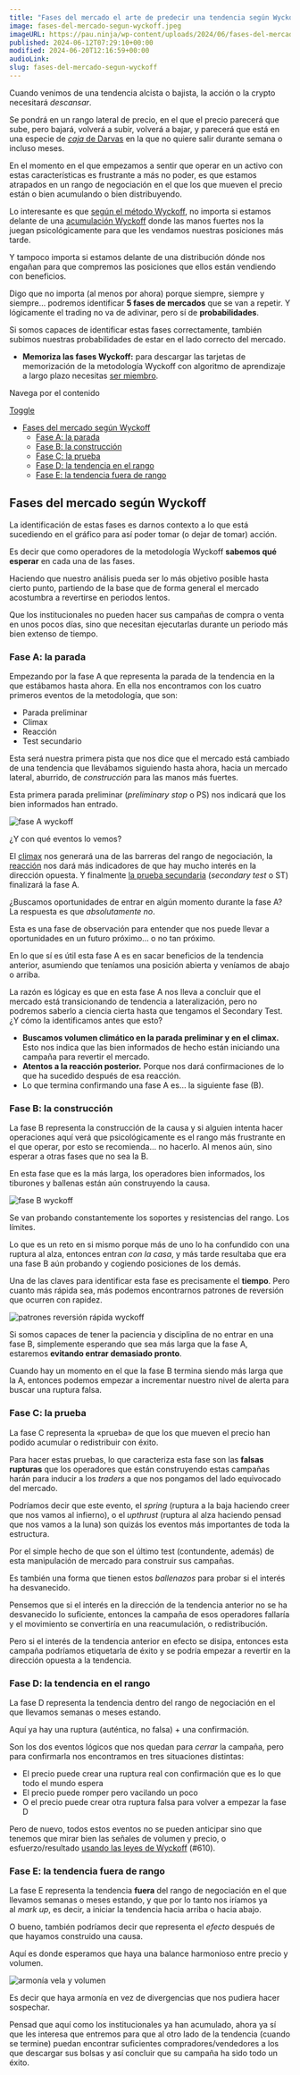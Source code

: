 ```yaml
---
title: "Fases del mercado el arte de predecir una tendencia según Wyckoff"
image: fases-del-mercado-segun-wyckoff.jpeg
imageURL: https://pau.ninja/wp-content/uploads/2024/06/fases-del-mercado-segun-wyckoff.jpeg
published: 2024-06-12T07:29:10+00:00
modified: 2024-06-20T12:16:59+00:00
audioLink:
slug: fases-del-mercado-segun-wyckoff
---
```


Cuando venimos de una tendencia alcista o bajista, la acción o la crypto necesitará *descansar*.

Se pondrá en un rango lateral de precio, en el que el precio parecerá que sube, pero bajará, volverá a subir, volverá a bajar, y parecerá que está en una especie de [_caja_ de Darvas](https://pau.ninja/cajas-de-darvas/) en la que no quiere salir durante semana o incluso meses.

En el momento en el que empezamos a sentir que operar en un activo con estas características es frustrante a más no poder, es que estamos atrapados en un rango de negociación en el que los que mueven el precio están o bien acumulando o bien distribuyendo.

Lo interesante es que [según el método Wyckoff](https://pau.ninja/metodo-wyckoff/), no importa si estamos delante de una [acumulación Wyckoff](https://pau.ninja/acumulacion-wyckoff/) donde las manos fuertes nos la juegan psicológicamente para que les vendamos nuestras posiciones más tarde.

Y tampoco importa si estamos delante de una distribución dónde nos engañan para que compremos las posiciones que ellos están vendiendo con beneficios.

Digo que no importa (al menos por ahora) porque siempre, siempre y siempre… podremos identificar **5 fases de mercados** que se van a repetir. Y lógicamente el trading no va de adivinar, pero sí de **probabilidades**.

Si somos capaces de identificar estas fases correctamente, también subimos nuestras probabilidades de estar en el lado correcto del mercado.

- **Memoriza las fases Wyckoff:** para descargar las tarjetas de memorización de la metodología Wyckoff con algoritmo de aprendizaje a largo plazo necesitas [ser miembro](#unirse).

Navega por el contenido

[Toggle](#)

- [Fases del mercado según Wyckoff](#Fases_del_mercado_segun_Wyckoff 'Fases del mercado según Wyckoff')
  - [Fase A: la parada](#Fase_A_la_parada 'Fase A: la parada')
  - [Fase B: la construcción](#Fase_B_la_construccion 'Fase B: la construcción')
  - [Fase C: la prueba](#Fase_C_la_prueba 'Fase C: la prueba')
  - [Fase D: la tendencia en el rango](#Fase_D_la_tendencia_en_el_rango 'Fase D: la tendencia en el rango')
  - [Fase E: la tendencia fuera de rango](#Fase_E_la_tendencia_fuera_de_rango 'Fase E: la tendencia fuera de rango')

## Fases del mercado según Wyckoff

La identificación de estas fases es darnos contexto a lo que está sucediendo en el gráfico para así poder tomar (o dejar de tomar) acción.

Es decir que como operadores de la metodología Wyckoff **sabemos qué esperar** en cada una de las fases.

Haciendo que nuestro análisis pueda ser lo más objetivo posible hasta cierto punto, partiendo de la base que de forma general el mercado acostumbra a revertirse en periodos lentos.

Que los institucionales no pueden hacer sus campañas de compra o venta en unos pocos días, sino que necesitan ejecutarlas durante un periodo más bien extenso de tiempo.

### Fase A: la parada

Empezando por la fase A que representa la parada de la tendencia en la que estábamos hasta ahora. En ella nos encontramos con los cuatro primeros eventos de la metodología, que son:

- Parada preliminar
- Climax
- Reacción
- Test secundario

Esta será nuestra primera pista que nos dice que el mercado está cambiado de una tendencia que llevábamos siguiendo hasta ahora, hacia un mercado lateral, aburrido, de _construcción_ para las manos más fuertes.

Esta primera parada preliminar (_preliminary stop_ o PS) nos indicará que los bien informados han entrado.

![fase A wyckoff](https://pau.ninja/wp-content/uploads/2024/06/fase-A-wyckoff.jpg)

¿Y con qué eventos lo vemos?

El [climax](https://pau.ninja/metodo-wyckoff/#Climax) nos generará una de las barreras del rango de negociación, la [reacción](https://pau.ninja/metodo-wyckoff/#Reaccion) nos dará más indicadores de que hay mucho interés en la dirección opuesta. Y finalmente [la prueba secundaria](https://pau.ninja/metodo-wyckoff/#Prueba_secundaria) (_secondary test_ o ST) finalizará la fase A.

¿Buscamos oportunidades de entrar en algún momento durante la fase A? La respuesta es que *absolutamente no*.

Esta es una fase de observación para entender que nos puede llevar a oportunidades en un futuro próximo… o no tan próximo.

En lo que sí es útil esta fase A es en sacar beneficios de la tendencia anterior, asumiendo que teníamos una posición abierta y veníamos de abajo o arriba.

La razón es lógicay es que en esta fase A nos lleva a concluir que el mercado está transicionando de tendencia a lateralización, pero no podremos saberlo a ciencia cierta hasta que tengamos el Secondary Test. ¿Y cómo la identificamos antes que esto?

- **Buscamos volumen climático en la parada preliminar y en el climax.** Esto nos indica que las bien informados de hecho están iniciando una campaña para revertir el mercado.
- **Atentos a la reacción posterior.** Porque nos dará confirmaciones de lo que ha sucedido después de esa reacción.
- Lo que termina confirmando una fase A es… la siguiente fase (B).

### Fase B: la construcción

La fase B representa la construcción de la causa y si alguien intenta hacer operaciones aquí verá que psicológicamente es el rango más frustrante en el que operar, por esto se recomienda… no hacerlo. Al menos aún, sino esperar a otras fases que no sea la B.

En esta fase que es la más larga, los operadores bien informados, los tiburones y ballenas están aún construyendo la causa.

![fase B wyckoff](https://pau.ninja/wp-content/uploads/2024/06/fase-B-wyckoff.jpeg)

Se van probando constantemente los soportes y resistencias del rango. Los límites.

Lo que es un reto en si mismo porque más de uno lo ha confundido con una ruptura al alza, entonces entran _con la casa_, y más tarde resultaba que era una fase B aún probando y cogiendo posiciones de los demás.

Una de las claves para identificar esta fase es precisamente el **tiempo**. Pero cuanto más rápida sea, más podemos encontrarnos patrones de reversión que ocurren con rapidez.

![patrones reversión rápida wyckoff](https://pau.ninja/wp-content/uploads/2024/06/patrones-reversion-rapida-wyckoff.jpeg)

Si somos capaces de tener la paciencia y disciplina de no entrar en una fase B, simplemente esperando que sea más larga que la fase A, estaremos **evitando entrar demasiado pronto**.

Cuando hay un momento en el que la fase B termina siendo más larga que la A, entonces podemos empezar a incrementar nuestro nivel de alerta para buscar una ruptura falsa.

### Fase C: la prueba

La fase C representa la «prueba» de que los que mueven el precio han podido acumular o redistribuir con éxito.

Para hacer estas pruebas, lo que caracteriza esta fase son las **falsas rupturas** que los operadores que están construyendo estas campañas harán para inducir a los *traders* a que nos pongamos del lado equivocado del mercado.

Podríamos decir que este evento, el *spring* (ruptura a la baja haciendo creer que nos vamos al infierno), o el *upthrust* (ruptura al alza haciendo pensad que nos vamos a la luna) son quizás los eventos más importantes de toda la estructura.

Por el simple hecho de que son el último test (contundente, además) de esta manipulación de mercado para construir sus campañas.

Es también una forma que tienen estos *ballenazos* para probar si el interés ha desvanecido.

Pensemos que si el interés en la dirección de la tendencia anterior no se ha desvanecido lo suficiente, entonces la campaña de esos operadores fallaría y el movimiento se convertiría en una reacumulación, o redistribución.

Pero si el interés de la tendencia anterior en efecto se disipa, entonces esta campaña podríamos etiquetarla de éxito y se podría empezar a revertir en la dirección opuesta a la tendencia.

### Fase D: la tendencia en el rango

La fase D representa la tendencia dentro del rango de negociación en el que llevamos semanas o meses estando.

Aquí ya hay una ruptura (auténtica, no falsa) + una confirmación.

Son los dos eventos lógicos que nos quedan para *cerrar* la campaña, pero para confirmarla nos encontramos en tres situaciones distintas:

- El precio puede crear una ruptura real con confirmación que es lo que todo el mundo espera
- El precio puede romper pero vacilando un poco
- O el precio puede crear otra ruptura falsa para volver a empezar la fase D

Pero de nuevo, todos estos eventos no se pueden anticipar sino que tenemos que mirar bien las señales de volumen y precio, o esfuerzo/resultado [usando las leyes de Wyckoff](https://pau.ninja/leyes-de-wyckoff/) (#610).

### Fase E: la tendencia fuera de rango

La fase E representa la tendencia **fuera** del rango de negociación en el que llevamos semanas o meses estando, y que por lo tanto nos iríamos ya al *mark up*, es decir, a iniciar la tendencia hacia arriba o hacia abajo.

O bueno, también podríamos decir que representa el *efecto* después de que hayamos construido una causa.

Aquí es donde esperamos que haya una balance harmonioso entre precio y volumen.

![armonía vela y volumen](https://pau.ninja/wp-content/uploads/2024/04/armonia-vela-y-volumen.jpg)

Es decir que haya armonía en vez de divergencias que nos pudiera hacer sospechar.

Pensad que aquí como los institucionales ya han acumulado, ahora ya sí que les interesa que entremos para que al otro lado de la tendencia (cuando se termine) puedan encontrar suficientes compradores/vendedores a los que descargar sus bolsas y así concluir que su campaña ha sido todo un éxito.
